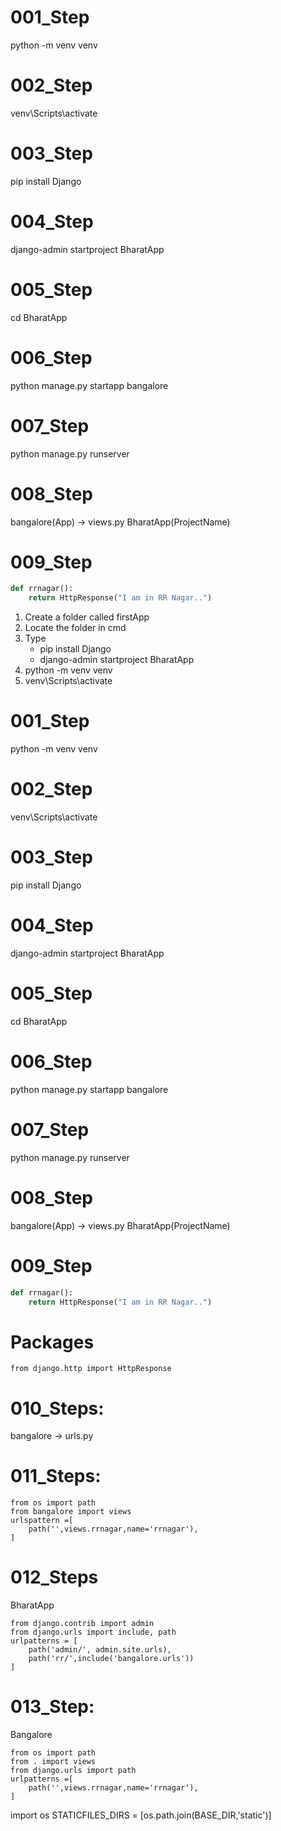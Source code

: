 # 001_Step
python -m venv venv
# 002_Step
venv\Scripts\activate
# 003_Step
pip install Django
# 004_Step
django-admin startproject BharatApp
# 005_Step
cd BharatApp
# 006_Step
python manage.py startapp bangalore
# 007_Step
python manage.py runserver
# 008_Step
bangalore(App) -> views.py
BharatApp(ProjectName)
# 009_Step
```python
def rrnagar():
    return HttpResponse("I am in RR Nagar..")
```

1. Create a folder called firstApp
2. Locate the folder in cmd
3. Type
    - pip install Django
    - django-admin startproject BharatApp
4. python -m venv venv
5. venv\Scripts\activate
# 001_Step
python -m venv venv
# 002_Step
venv\Scripts\activate
# 003_Step
pip install Django
# 004_Step
django-admin startproject BharatApp
# 005_Step
cd BharatApp
# 006_Step
python manage.py startapp bangalore
# 007_Step
python manage.py runserver
# 008_Step
bangalore(App) -> views.py
BharatApp(ProjectName)
# 009_Step
```python
def rrnagar():
    return HttpResponse("I am in RR Nagar..")
```
# Packages
```
from django.http import HttpResponse
```
# 010_Steps:
bangalore -> urls.py
# 011_Steps:
```
from os import path
from bangalore import views
urlspattern =[
    path('',views.rrnagar,name='rrnagar'),
]
```
# 012_Steps
BharatApp
```
from django.contrib import admin
from django.urls import include, path
urlpatterns = [
    path('admin/', admin.site.urls),
    path('rr/',include('bangalore.urls'))
]
```
# 013_Step:
Bangalore
```
from os import path
from . import views
from django.urls import path
urlpatterns =[
    path('',views.rrnagar,name='rrnagar'),
]
```

import os
STATICFILES_DIRS = [os.path.join(BASE_DIR,'static')]